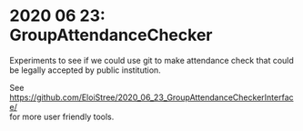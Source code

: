 # 2020 06 23: GroupAttendanceChecker  
Experiments to see if we could use git to make attendance check that could be legally accepted by public institution.  
  
See https://github.com/EloiStree/2020_06_23_GroupAttendanceCheckerInterface/   
for more user friendly tools.   
